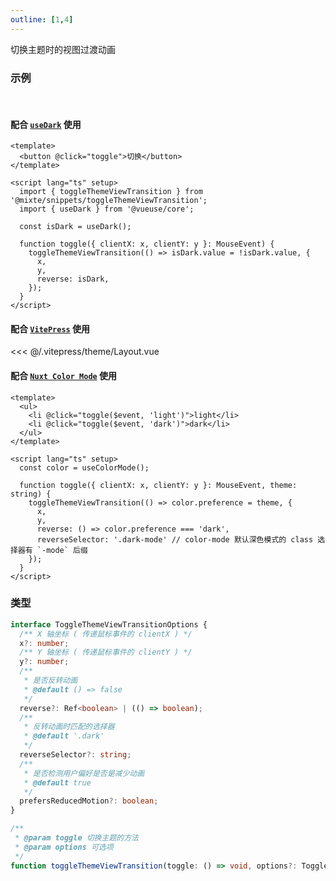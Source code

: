 ```yaml
---
outline: [1,4]
---
```


切换主题时的视图过渡动画

### 示例

<br>

#### 配合 [`useDark`](https://vueuse.org/core/useDark/) 使用

```vue twoslash
<template>
  <button @click="toggle">切换</button>
</template>

<script lang="ts" setup>
  import { toggleThemeViewTransition } from '@mixte/snippets/toggleThemeViewTransition';
  import { useDark } from '@vueuse/core';

  const isDark = useDark();

  function toggle({ clientX: x, clientY: y }: MouseEvent) {
    toggleThemeViewTransition(() => isDark.value = !isDark.value, {
      x,
      y,
      reverse: isDark,
    });
  }
</script>
```

#### 配合 [`VitePress`](https://vitepress.dev/zh/) 使用

<<< @/.vitepress/theme/Layout.vue

#### 配合 [`Nuxt Color Mode`](https://nuxt.com/modules/color-mode) 使用

```vue
<template>
  <ul>
    <li @click="toggle($event, 'light')">light</li>
    <li @click="toggle($event, 'dark')">dark</li>
  </ul>
</template>

<script lang="ts" setup>
  const color = useColorMode();

  function toggle({ clientX: x, clientY: y }: MouseEvent, theme: string) {
    toggleThemeViewTransition(() => color.preference = theme, {
      x,
      y,
      reverse: () => color.preference === 'dark',
      reverseSelector: '.dark-mode' // color-mode 默认深色模式的 class 选择器有 `-mode` 后缀
    });
  }
</script>
```

### 类型

```ts
interface ToggleThemeViewTransitionOptions {
  /** X 轴坐标 ( 传递鼠标事件的 clientX ) */
  x?: number;
  /** Y 轴坐标 ( 传递鼠标事件的 clientY ) */
  y?: number;
  /**
   * 是否反转动画
   * @default () => false
   */
  reverse?: Ref<boolean> | (() => boolean);
  /**
   * 反转动画时匹配的选择器
   * @default '.dark'
   */
  reverseSelector?: string;
  /**
   * 是否检测用户偏好是否是减少动画
   * @default true
   */
  prefersReducedMotion?: boolean;
}

/**
 * @param toggle 切换主题的方法
 * @param options 可选项
 */
function toggleThemeViewTransition(toggle: () => void, options?: ToggleThemeViewTransitionOptions): Promise<void>;
```
